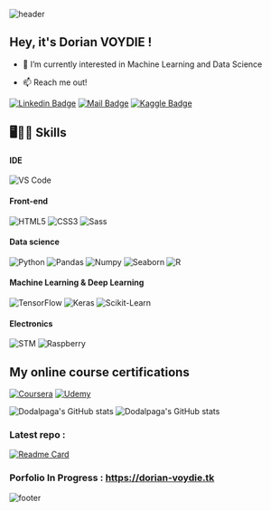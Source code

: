 ![header](https://capsule-render.vercel.app/api?type=waving&color=timeGradient&height=200&section=header&text=👋%20@Dodalpaga&fontSize=80&animation=twinkling&fontColor=FFFFFF&fontAlignY=30)

## Hey, it's Dorian VOYDIE !

- 👀 I’m currently interested in Machine Learning and Data Science

- :mailbox: Reach me out!

[![Linkedin Badge](https://img.shields.io/badge/-my%20LinkedIN-0e76a8?style=for-the-badge&labelColor=0e76a8&logo=linkedin&logoColor=white)](https://www.linkedin.com/in/dorian-voydie/)
[![Mail Badge](https://img.shields.io/badge/-my%20email-c0392b?style=for-the-badge&labelColor=c0392b&logo=gmail&logoColor=white)](mailto:lunde@adobe.com?subject=[GitHub]%20Source%20Han%20Sans)
[![Kaggle Badge](https://img.shields.io/badge/-My%20Kaggle-35b4e1?style=for-the-badge&labelColor=35b4e1&logo=kaggle&logoColor=white)](https://www.kaggle.com/dorianvoydie)

## 🖥️👨‍💻 Skills

#### IDE
![VS Code](https://img.shields.io/badge/-vs%20code-24acf2?style=for-the-badge&labelColor=black&logo=visualstudiocode&logoColor=white)

#### Front-end
![HTML5](https://img.shields.io/badge/-html5-e96228?style=for-the-badge&labelColor=black&logo=html5&logoColor=white)
![CSS3](https://img.shields.io/badge/-css3-31a4d5?style=for-the-badge&labelColor=black&logo=css3&logoColor=white)
![Sass](https://img.shields.io/badge/-sass-c76494?style=for-the-badge&labelColor=black&logo=sass&logoColor=white)

#### Data science
![Python](https://img.shields.io/badge/-python-366c9a?style=for-the-badge&labelColor=black&logo=python&logoColor=white)
![Pandas](https://img.shields.io/badge/-pandas-120751?style=for-the-badge&labelColor=black&logo=pandas&logoColor=white)
![Numpy](https://img.shields.io/badge/-numpy-4b73c9?style=for-the-badge&labelColor=black&logo=numpy&logoColor=white) 
![Seaborn](https://img.shields.io/badge/-seaborn-79aab6?style=for-the-badge&labelColor=black)
![R](https://img.shields.io/badge/-R-366c9a?style=for-the-badge&labelColor=black&logo=r&logoColor=white)

#### Machine Learning & Deep Learning
![TensorFlow](https://img.shields.io/badge/-tensorflow-f0b93a?style=for-the-badge&labelColor=black&logo=tensorflow&logoColor=white)
![Keras](https://img.shields.io/badge/-keras-c90000?style=for-the-badge&labelColor=black&logo=keras&logoColor=white)
![Scikit-Learn](https://img.shields.io/badge/-scikitlearn-f09437?style=for-the-badge&labelColor=black&logo=scikitlearn&logoColor=white) 

#### Electronics
![STM](https://img.shields.io/badge/-stm32-032249?style=for-the-badge&labelColor=black&logo=stmicroelectronics&logoColor=white)
![Raspberry](https://img.shields.io/badge/-raspberrypi-4e8f52?style=for-the-badge&labelColor=black&logo=raspberrypi&logoColor=white)

## My online course certifications
[![Coursera](https://img.shields.io/badge/-Coursera-0053cb?style=for-the-badge&labelColor=black&logo=Coursera&logoColor=white)](https://www.linkedin.com/in/dorian-voydie/) [![Udemy](https://img.shields.io/badge/-Udemy-9f33e8?style=for-the-badge&labelColor=black&logo=Udemy&logoColor=white)](dorian.voydie@gmail.com)

![Dodalpaga's GitHub stats](https://github-readme-stats.vercel.app/api?username=Dodalpaga&show_icons=true&theme=radical)
![Dodalpaga's GitHub stats](https://github-readme-stats.anuraghazra1.vercel.app/api/top-langs/?username=Dodalpaga&layout=compact&theme=radical)

### Latest repo : 
[![Readme Card](https://github-readme-stats.vercel.app/api/pin/?username=Dodalpaga&repo=Iris-Prediction)](https://github.com/Dodalpaga/Iris-Prediction)

### Porfolio In Progress : https://dorian-voydie.tk

![footer](https://capsule-render.vercel.app/api?type=waving&color=gradient&height=150&section=footer&fontSize=80)
<!---
Dodalpaga/Dodalpaga is a ✨ special ✨ repository because its `README.md` (this file) appears on your GitHub profile.
You can click the Preview link to take a look at your changes.
--->
